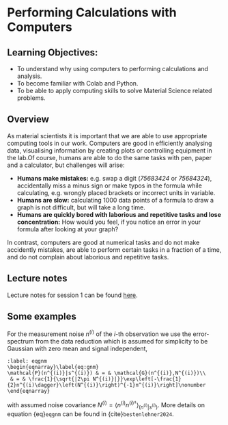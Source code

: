 # Performing Calculations with Computers

## Learning Objectives:

* To understand why using computers to performing calculations and analysis.
* To become familiar with Colab and Python.
* To be able to apply computing skills to solve Material Science related problems.

## Overview

As material scientists it is important that we are able to use appropriate computing tools in our work. Computers are good in efficiently analysing data, visualising information by creating plots or controlling equipment in the lab.Of course, humans are able to do the same tasks with pen, paper and a calculator, but challenges will arise:

* **Humans make mistakes:** e.g. swap a digit (*75683424* or *75684324*), accidentally miss a minus sign or make typos in the formula while calculating, e.g. wrongly placed brackets or incorrect units in variable.
* **Humans are slow:** calculating 1000 data points of a formula to draw a graph is not difficult, but will take a long time.
* **Humans are quickly bored with laborious and repetitive tasks and lose concentration:** How would you feel, if you notice an error in your formula after looking at your graph?

In contrast, computers are good at numerical tasks and do not make accidently mistakes, are able to perform certain tasks in a fraction of a time, and do not complain about laborious and repetitive tasks.

## Lecture notes

Lecture notes for session 1 can be found [here](https://vle.shef.ac.uk/bbcswebdav/pid-6851883-dt-content-rid-51025017_1/xid-51025017_1).

## Some examples

For the measurement noise $n^{(i)}$ of the $i$-th observation we use the error-spectrum from the data reduction which is assumed for simplicity to be Gaussian with zero mean and signal independent,
```{math}
:label: eqgnm
\begin{eqnarray}\label{eq:gnm}
\mathcal{P}(n^{(i)}|s^{(i)}) & = & \mathcal{G}(n^{(i)},N^{(i)})\\
 & = & \frac{1}{\sqrt{|2\pi N^{(i)}|}}\exp\left[-\frac{1}{2}n^{(i)\dagger}\left(N^{(i)}\right)^{-1}n^{(i)}\right]\nonumber 
\end{eqnarray}
```
with assumed noise covariance $N^{(i)}=\langle n^{(i)}n^{(i)\dagger}\rangle_{(n^{(i)}|s^{(i)})}$. More details on equation {eq}`eqgnm` can be found in {cite}`bestenlehner2024`.

```{bibliography}
```
